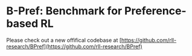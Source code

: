 # B-Pref: Benchmark for Preference-based RL

Please check out a new offifical codebase at [https://github.com/rll-research/BPref](https://github.com/rll-research/BPref) 

